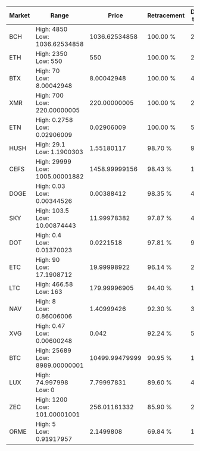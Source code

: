 | Market | Range | Price| Retracement | Doubles to 50% |
| --- | --- | --- | --- | --- |
| BCH | High: 4850<br />Low: 1036.62534858 | 1036.62534858 | 100.00 % | 2.84 |
| ETH | High: 2350<br />Low: 550 | 550 | 100.00 % | 2.64 |
| BTX | High: 70<br />Low: 8.00042948 | 8.00042948 | 100.00 % | 4.87 |
| XMR | High: 700<br />Low: 220.00000005 | 220.00000005 | 100.00 % | 2.09 |
| ETN | High: 0.2758<br />Low: 0.02906009 | 0.02906009 | 100.00 % | 5.25 |
| HUSH | High: 29.1<br />Low: 1.1900303 | 1.55180117 | 98.70 % | 9.76 |
| CEFS | High: 29999<br />Low: 1005.00001882 | 1458.99999156 | 98.43 % | 10.63 |
| DOGE | High: 0.03<br />Low: 0.00344526 | 0.00388412 | 98.35 % | 4.31 |
| SKY | High: 103.5<br />Low: 10.00874443 | 11.99978382 | 97.87 % | 4.73 |
| DOT | High: 0.4<br />Low: 0.01370023 | 0.0221518 | 97.81 % | 9.34 |
| ETC | High: 90<br />Low: 17.1908712 | 19.99998922 | 96.14 % | 2.68 |
| LTC | High: 466.58<br />Low: 163 | 179.99996905 | 94.40 % | 1.75 |
| NAV | High: 8<br />Low: 0.86006006 | 1.40999426 | 92.30 % | 3.14 |
| XVG | High: 0.47<br />Low: 0.00600248 | 0.042 | 92.24 % | 5.67 |
| BTC | High: 25689<br />Low: 8989.00000001 | 10499.99479999 | 90.95 % | 1.65 |
| LUX | High: 74.997998<br />Low: 0 | 7.79997831 | 89.60 % | 4.81 |
| ZEC | High: 1200<br />Low: 101.00001001 | 256.01161332 | 85.90 % | 2.54 |
| ORME | High: 5<br />Low: 0.91917957 | 2.1499808 | 69.84 % | 1.38 |
